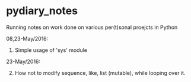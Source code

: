 # pydiary_notes
Running notes on work done on various per(t)sonal proejcts in Python 

08,23-May/2016:
1. Simple usage of 'sys' module

23-May/2016:

2. How not to modify sequence, like, list (mutable), while looping over it.
